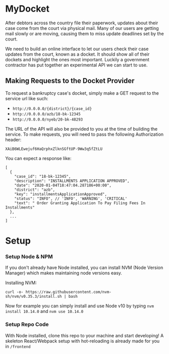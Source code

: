 # MyDocket

After debtors across the country file their paperwork, updates about their case come from the court via physical mail. Many of our users are getting mail slowly or are moving, causing them to miss update deadlines set by the court.

We need to build an online interface to let our users check their case updates from the court, known as a docket. It should show all of their dockets and highlight the ones most important. Luckily a government contractor has put together an experimental API we can start to use.

## Making Requests to the Docket Provider

To request a bankruptcy case's docket, simply make a GET request to the service url like such:

- `http://0.0.0.0/{district}/{case_id}`
- `http://0.0.0.0/azb/18-bk-12345`
- `http://0.0.0.0/nyeb/20-bk-48293`

The URL of the API will also be provided to you at the time of building the service. To make requests, you will need to pass the following Authorization header:

`XAiB6WLEwejuf6HaQrphxZlknSGftUP-9Ww3q5fZtLU`

You can expect a response like:

```
[
  {
    "case_id": "18-bk-12345",
    "description": "INSTALLMENTS APPLICATION APPROVED",
    "date": "2020-01-04T18:47:04.287186+00:00",
    "district": "azb",
    "key": "installmentsApplicationApproved",
    "status": "INFO", // 'INFO', 'WARNING', 'CRITICAL'
    "text": " Order Granting Application To Pay Filing Fees In Installments"
  },
  ...
]
```

# Setup

### Setup Node & NPM

If you don't already have Node installed, you can install NVM (Node Version Manager) which makes maintaining node versions easy.

Installing NVM:
```
curl -o- https://raw.githubusercontent.com/nvm-sh/nvm/v0.35.3/install.sh | bash
```

Now for example you can simply install and use Node v10 by typing `nvm install 10.14.0` and `nvm use 10.14.0`

### Setup Repo Code

With Node installed, clone this repo to your machine and start developing! A skeleton React/Webpack setup with hot-reloading is already made for you in `/frontend`